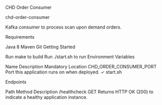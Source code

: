 CHD Order Consumer

chd-order-consumer

Kafka consumer to process scan upon demand orders.

Requirements

Java 8
Maven
Git
Getting Started

Run make to build
Run ./start.sh to run
Environment Variables

Name    Description Mandatory   Location
CHD_ORDER_CONSUMER_PORT   Port this application runs on when deployed.    ✓   start.sh

Endpoints

Path    Method  Description
/healthcheck    GET Returns HTTP OK (200) to indicate a healthy application instance.